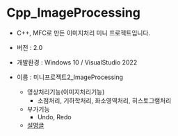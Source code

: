 # Cpp_ImageProcessing
* C++, MFC로 만든 이미지처리 미니 프로젝트입니다.
* 버전 : 2.0
* 개발환경 : Windows 10 / VisualStudio 2022 

* 이름 : 미니프로젝트2_ImageProcessing
  * 영상처리기능(이미지처리기능)
    * 소점처리, 기하학처리, 화소영역처리, 히스토그램처리
  * 부가기능
    * Undo, Redo
  * [설명글](https://velog.io/@psh4204/series/MFC)
